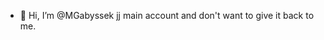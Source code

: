 - 👋 Hi, I’m @MGabyssek
jj main account and don't want to give it back to me.  

<!---
MGabyssek/MGabyssek is a ✨ special ✨ repository because its `README.md` (this file) appears on your GitHub profile.
You can click the Preview link to take a look at your changes.
--->
